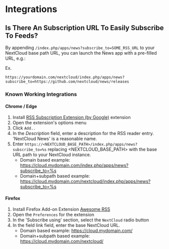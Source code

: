# Integrations

## Is There An Subscription URL To Easily Subscribe To Feeds?

By appending `/index.php/apps/news?subscribe_to=SOME_RSS_URL` to your NextCloud base path URL, you can launch the News app with a pre-filled URL, e.g.:

Ex.

    https://yourdomain.com/nextcloud/index.php/apps/news?subscribe_to=https://github.com/nextcloud/news/releases

### Known Working Integrations

#### Chrome / Edge

1. Install [RSS Subscription Extension (by Google)](https://chrome.google.com/webstore/detail/rss-subscription-extensio/nlbjncdgjeocebhnmkbbbdekmmmcbfjd) extension
2. Open the extension's options menu
3. Click `Add..`
4. In the *Description* field, enter a description for the RSS reader entry. 'NextCloud News' is a reasonable name.
5. Enter `https://<NEXTCLOUD_BASE_PATH>/index.php/apps/news?subscribe_to=%s` replacing &lt;NEXTCLOUD_BASE_PATH&gt; with the base URL path to your NextCloud instance.
    * Domain based example: <https://cloud.mydomain.com/index.php/apps/news?subscribe_to=%s>
    * Domain+subpath based example: <https://cloud.mydomain.com/nextcloud/index.php/apps/news?subscribe_to=%s>

#### Firefox

1. Install Firefox Add-on Extension [Awesome RSS](https://addons.mozilla.org/en-US/firefox/addon/awesome-rss/)
2. Open the `Preferences` for the extension
3. In the 'Subscribe using' section, select the `NextCloud` radio button
4. In the field link field, enter the base NextCloud URL.
    * Domain based example: <https://cloud.mydomain.com/>
    * Domain+subpath based example: <https://cloud.mydomain.com/nextcloud/>
